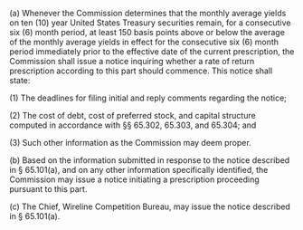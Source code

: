 (a) Whenever the Commission determines that the monthly average yields on ten (10) year United States Treasury securities remain, for a consecutive six (6) month period, at least 150 basis points above or below the average of the monthly average yields in effect for the consecutive six (6) month period immediately prior to the effective date of the current prescription, the Commission shall issue a notice inquiring whether a rate of return prescription according to this part should commence. This notice shall state:

(1) The deadlines for filing initial and reply comments regarding the notice;

(2) The cost of debt, cost of preferred stock, and capital structure computed in accordance with §§ 65.302, 65.303, and 65.304; and

(3) Such other information as the Commission may deem proper.

(b) Based on the information submitted in response to the notice described in § 65.101(a), and on any other information specifically identified, the Commission may issue a notice initiating a prescription proceeding pursuant to this part.
              

(c) The Chief, Wireline Competition Bureau, may issue the notice described in § 65.101(a).


